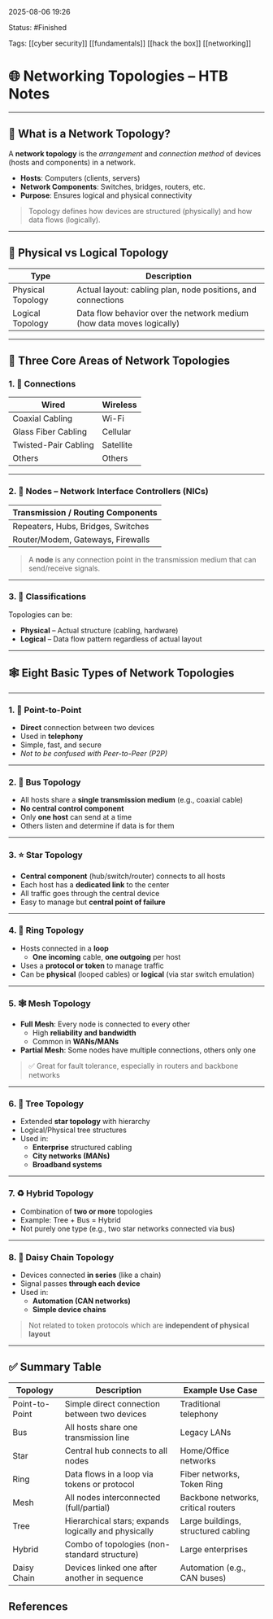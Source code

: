 2025-08-06 19:26

Status: #Finished 

Tags: [[cyber security]] [[fundamentals]] [[hack the box]]  [[networking]] 


# 🌐 Networking Topologies – HTB Notes

---

## 🔄 What is a Network Topology?

A **network topology** is the *arrangement* and *connection method* of devices (hosts and components) in a network.

- **Hosts**: Computers (clients, servers)
- **Network Components**: Switches, bridges, routers, etc.
- **Purpose**: Ensures logical and physical connectivity

> Topology defines how devices are structured (physically) and how data flows (logically).

---

## 📶 Physical vs Logical Topology

| Type              | Description                                                                 |
|-------------------|-----------------------------------------------------------------------------|
| Physical Topology | Actual layout: cabling plan, node positions, and connections                |
| Logical Topology  | Data flow behavior over the network medium (how data moves logically)       |

---

## 🧱 Three Core Areas of Network Topologies

### 1. 🔌 Connections

| Wired                     | Wireless           |
|--------------------------|--------------------|
| Coaxial Cabling          | Wi-Fi              |
| Glass Fiber Cabling      | Cellular           |
| Twisted-Pair Cabling     | Satellite          |
| Others                   | Others             |

---

### 2. 🔗 Nodes – Network Interface Controllers (NICs)

| Transmission / Routing Components     |
|--------------------------------------|
| Repeaters, Hubs, Bridges, Switches   |
| Router/Modem, Gateways, Firewalls    |

> A **node** is any connection point in the transmission medium that can send/receive signals.

---

### 3. 🧩 Classifications

Topologies can be:
- **Physical** – Actual structure (cabling, hardware)
- **Logical** – Data flow pattern regardless of actual layout

---

## 🕸️ Eight Basic Types of Network Topologies

---

### 1. 🔗 Point-to-Point

- **Direct** connection between two devices
- Used in **telephony**
- Simple, fast, and secure
- *Not to be confused with Peer-to-Peer (P2P)*

---

### 2. 🚌 Bus Topology

- All hosts share a **single transmission medium** (e.g., coaxial cable)
- **No central control component**
- Only **one host** can send at a time
- Others listen and determine if data is for them

---

### 3. ⭐ Star Topology

- **Central component** (hub/switch/router) connects to all hosts
- Each host has a **dedicated link** to the center
- All traffic goes through the central device
- Easy to manage but **central point of failure**

---

### 4. 🔁 Ring Topology

- Hosts connected in a **loop**
  - **One incoming** cable, **one outgoing** per host
- Uses a **protocol or token** to manage traffic
- Can be **physical** (looped cables) or **logical** (via star switch emulation)

---

### 5. 🕸️ Mesh Topology

- **Full Mesh**: Every node is connected to every other
  - High **reliability and bandwidth**
  - Common in **WANs/MANs**
- **Partial Mesh**: Some nodes have multiple connections, others only one

> ✅ Great for fault tolerance, especially in routers and backbone networks

---

### 6. 🌲 Tree Topology

- Extended **star topology** with hierarchy
- Logical/Physical tree structures
- Used in:
  - **Enterprise** structured cabling
  - **City networks (MANs)**
  - **Broadband systems**

---

### 7. ♻️ Hybrid Topology

- Combination of **two or more** topologies
- Example: Tree + Bus = Hybrid
- Not purely one type (e.g., two star networks connected via bus)

---

### 8. 🔗 Daisy Chain Topology

- Devices connected **in series** (like a chain)
- Signal passes **through each device**
- Used in:
  - **Automation (CAN networks)**
  - **Simple device chains**

> Not related to token protocols which are **independent of physical layout**

---

## ✅ Summary Table

| Topology      | Description                                                   | Example Use Case                         |
|---------------|---------------------------------------------------------------|------------------------------------------|
| Point-to-Point| Simple direct connection between two devices                  | Traditional telephony                    |
| Bus           | All hosts share one transmission line                         | Legacy LANs                              |
| Star          | Central hub connects to all nodes                             | Home/Office networks                     |
| Ring          | Data flows in a loop via tokens or protocol                   | Fiber networks, Token Ring               |
| Mesh          | All nodes interconnected (full/partial)                       | Backbone networks, critical routers      |
| Tree          | Hierarchical stars; expands logically and physically          | Large buildings, structured cabling      |
| Hybrid        | Combo of topologies (non-standard structure)                  | Large enterprises                        |
| Daisy Chain   | Devices linked one after another in sequence                  | Automation (e.g., CAN buses)             |


## References



